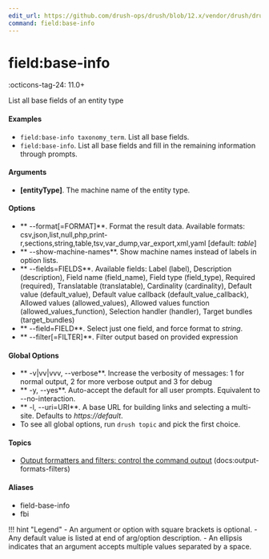 ```yaml
---
edit_url: https://github.com/drush-ops/drush/blob/12.x/vendor/drush/drush/src/Commands/field/FieldBaseInfoCommands.php
command: field:base-info
---
```

# field:base-info

:octicons-tag-24: 11.0+

List all base fields of an entity type

#### Examples

- <code>field:base-info taxonomy_term</code>. List all base fields.
- <code>field:base-info</code>. List all base fields and fill in the remaining information through prompts.

#### Arguments

- **[entityType]**. The machine name of the entity type.

#### Options

- ** --format[=FORMAT]**. Format the result data. Available formats: csv,json,list,null,php,print-r,sections,string,table,tsv,var_dump,var_export,xml,yaml [default: *table*]
- ** --show-machine-names**. Show machine names instead of labels in option lists.
- ** --fields=FIELDS**. Available fields: Label (label), Description (description), Field name (field_name), Field type (field_type), Required (required), Translatable (translatable), Cardinality (cardinality), Default value (default_value), Default value callback (default_value_callback), Allowed values (allowed_values), Allowed values function (allowed_values_function), Selection handler (handler), Target bundles (target_bundles)
- ** --field=FIELD**. Select just one field, and force format to *string*.
- ** --filter[=FILTER]**. Filter output based on provided expression

#### Global Options

- ** -v|vv|vvv, --verbose**. Increase the verbosity of messages: 1 for normal output, 2 for more verbose output and 3 for debug
- ** -y, --yes**. Auto-accept the default for all user prompts. Equivalent to --no-interaction.
- ** -l, --uri=URI**. A base URL for building links and selecting a multi-site. Defaults to *https://default*.
- To see all global options, run <code>drush topic</code> and pick the first choice.

#### Topics

- [Output formatters and filters: control the command output](../../vendor/drush/drush/docs/output-formats-filters.md) (docs:output-formats-filters)

#### Aliases

- field-base-info
- fbi

!!! hint "Legend"
    - An argument or option with square brackets is optional.
    - Any default value is listed at end of arg/option description.
    - An ellipsis indicates that an argument accepts multiple values separated by a space.